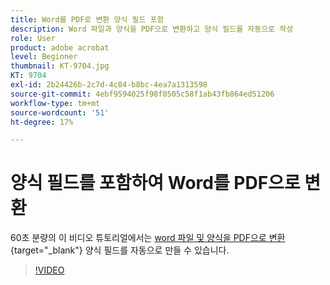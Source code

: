 ```yaml
---
title: Word를 PDF로 변환 양식 필드 포함
description: Word 파일과 양식을 PDF으로 변환하고 양식 필드를 자동으로 작성
role: User
product: adobe acrobat
level: Beginner
thumbnail: KT-9704.jpg
KT: 9704
exl-id: 2b24426b-2c7d-4c84-b8bc-4ea7a1313598
source-git-commit: 4ebf9594025f98f0505c58f1ab43fb864ed51206
workflow-type: tm+mt
source-wordcount: '51'
ht-degree: 17%

---
```


# 양식 필드를 포함하여 Word를 PDF으로 변환

60초 분량의 이 비디오 튜토리얼에서는 [word 파일 및 양식을 PDF으로 변환](https://www.adobe.com/acrobat/online/word-to-pdf.html){target="_blank"} 양식 필드를 자동으로 만들 수 있습니다.

>[!VIDEO](https://video.tv.adobe.com/v/340082?quality=12&learn=on&hidetitle=true)
